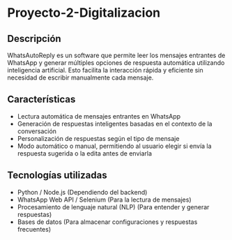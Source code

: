 # Proyecto-2-Digitalizacion

## Descripción
WhatsAutoReply es un software que permite leer los mensajes entrantes de WhatsApp y generar múltiples opciones de respuesta automática utilizando inteligencia artificial. Esto facilita la interacción rápida y eficiente sin necesidad de escribir manualmente cada mensaje.

## Características
- Lectura automática de mensajes entrantes en WhatsApp
- Generación de respuestas inteligentes basadas en el contexto de la conversación
- Personalización de respuestas según el tipo de mensaje
- Modo automático o manual, permitiendo al usuario elegir si envía la respuesta sugerida o la edita antes de enviarla


## Tecnologías utilizadas
- Python / Node.js (Dependiendo del backend)
- WhatsApp Web API / Selenium (Para la lectura de mensajes)
- Procesamiento de lenguaje natural (NLP) (Para entender y generar respuestas)
- Bases de datos (Para almacenar configuraciones y respuestas frecuentes)
